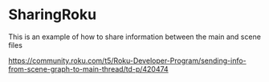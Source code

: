 # SharingRoku
This is an example of how to share information between the main and scene files


https://community.roku.com/t5/Roku-Developer-Program/sending-info-from-scene-graph-to-main-thread/td-p/420474

